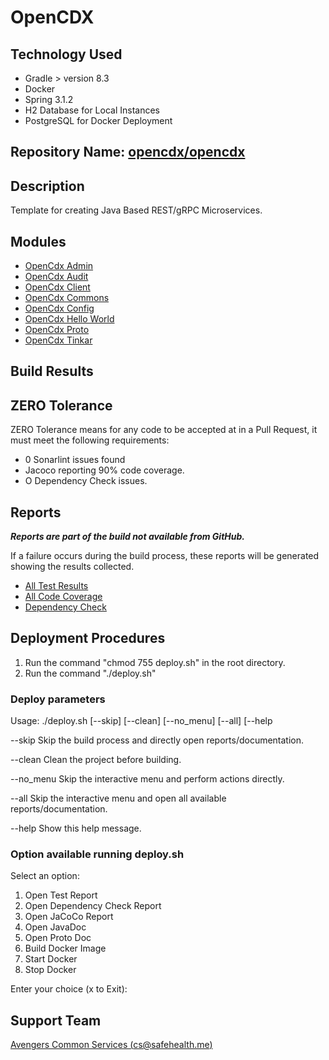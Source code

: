 # OpenCDX

## Technology Used

- Gradle > version 8.3
- Docker
- Spring 3.1.2
- H2 Database for Local Instances
- PostgreSQL for Docker Deployment

## Repository Name: [opencdx/opencdx](https://github.com/opencdx/opencdx)

## Description

Template for creating Java Based REST/gRPC Microservices.

## Modules

- [OpenCdx Admin](opencdx-admin/README.md)
- [OpenCdx Audit](opencdx-audit/README.md)
- [OpenCdx Client](opencdx-client/README.md)
- [OpenCdx Commons](opencdx-commons/README.md)
- [OpenCdx Config](opencdx-config/README.md)
- [OpenCdx Hello World](opencdx-helloworld/README.md)
- [OpenCdx Proto](opencdx-proto/README.md)
- [OpenCdx Tinkar](opencdx-tinkar/README.md)

## Build Results

## ZERO Tolerance
ZERO Tolerance means for any code to be accepted at in a Pull Request, it must meet the following requirements:
- 0 Sonarlint issues found
- Jacoco reporting 90% code coverage.
- O Dependency Check issues.

## Reports
_**Reports are part of the build not available from GitHub.**_

If a failure occurs during the build process, these reports will be generated showing the results collected. 

- [All Test Results](build/reports/allTests/index.html)
- [All Code Coverage](build/reports/jacoco/jacocoRootReport/html/index.html)
- [Dependency Check](build/reports/dependency-check-report.html)

## Deployment Procedures

1. Run the command "chmod 755 deploy.sh" in the root directory.
2. Run the command "./deploy.sh"

### Deploy parameters
Usage: ./deploy.sh [--skip] [--clean] [--no_menu] [--all] [--help

--skip     Skip the build process and directly open reports/documentation.

--clean    Clean the project before building.

--no_menu  Skip the interactive menu and perform actions directly.

--all      Skip the interactive menu and open all available reports/documentation.

--help     Show this help message.

### Option available running deploy.sh
Select an option:
1. Open Test Report
2. Open Dependency Check Report
3. Open JaCoCo Report
4. Open JavaDoc
5. Open Proto Doc
6. Build Docker Image
7. Start Docker
8. Stop Docker

Enter your choice (x to Exit):

## Support Team

[Avengers Common Services (cs@safehealth.me)](mailto:cs@safehealth.me)